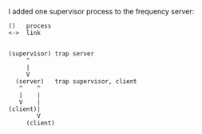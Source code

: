I added one supervisor process to the frequency server:

```
()   process
<->  link


(supervisor) trap server
     ^     
     |
     V     
  (server)   trap supervisor, client
   ^    ^  
   |    |
   V    | 
(client)|
        V
     (client)
```

  
